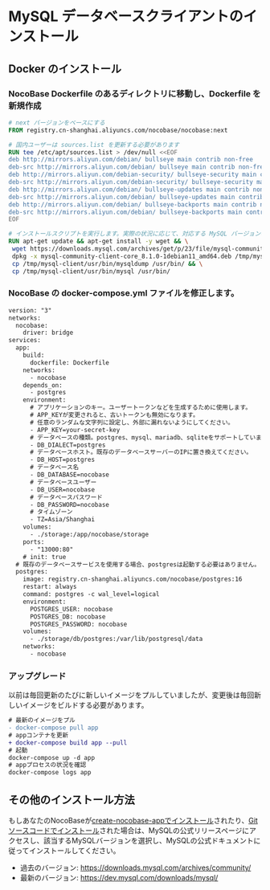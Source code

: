 # MySQL データベースクライアントのインストール

## Docker のインストール

### NocoBase Dockerfile のあるディレクトリに移動し、Dockerfile を新規作成

```Dockerfile
# next バージョンをベースにする
FROM registry.cn-shanghai.aliyuncs.com/nocobase/nocobase:next

# 国内ユーザーは sources.list を更新する必要があります
RUN tee /etc/apt/sources.list > /dev/null <<EOF
deb http://mirrors.aliyun.com/debian/ bullseye main contrib non-free
deb-src http://mirrors.aliyun.com/debian/ bullseye main contrib non-free
deb http://mirrors.aliyun.com/debian-security/ bullseye-security main contrib non-free
deb-src http://mirrors.aliyun.com/debian-security/ bullseye-security main contrib non-free
deb http://mirrors.aliyun.com/debian/ bullseye-updates main contrib non-free
deb-src http://mirrors.aliyun.com/debian/ bullseye-updates main contrib non-free
deb http://mirrors.aliyun.com/debian/ bullseye-backports main contrib non-free
deb-src http://mirrors.aliyun.com/debian/ bullseye-backports main contrib non-free
EOF

# インストールスクリプトを実行します。実際の状況に応じて、対応する MySQL バージョンのリンクに置き換えてください。
RUN apt-get update && apt-get install -y wget && \
 wget https://downloads.mysql.com/archives/get/p/23/file/mysql-community-client-core_8.1.0-1debian11_amd64.deb && \
 dpkg -x mysql-community-client-core_8.1.0-1debian11_amd64.deb /tmp/mysql-client && \
 cp /tmp/mysql-client/usr/bin/mysqldump /usr/bin/ && \
 cp /tmp/mysql-client/usr/bin/mysql /usr/bin/
```

### NocoBase の docker-compose.yml ファイルを修正します。

```diff
version: "3"
networks:
  nocobase:
    driver: bridge
services:
  app:
    build:
      dockerfile: Dockerfile
    networks:
      - nocobase
    depends_on:
      - postgres
    environment:
      # アプリケーションのキー。ユーザートークンなどを生成するために使用します。
      # APP_KEYが変更されると、古いトークンも無効になります。
      # 任意のランダムな文字列に設定し、外部に漏れないようにしてください。
      - APP_KEY=your-secret-key
      # データベースの種類。postgres、mysql、mariadb、sqliteをサポートしています。
      - DB_DIALECT=postgres
      # データベースホスト。既存のデータベースサーバーのIPに置き換えてください。
      - DB_HOST=postgres
      # データベース名
      - DB_DATABASE=nocobase
      # データベースユーザー
      - DB_USER=nocobase
      # データベースパスワード
      - DB_PASSWORD=nocobase
      # タイムゾーン
      - TZ=Asia/Shanghai
    volumes:
      - ./storage:/app/nocobase/storage
    ports:
      - "13000:80"
    # init: true
  # 既存のデータベースサービスを使用する場合、postgresは起動する必要はありません。
  postgres:
    image: registry.cn-shanghai.aliyuncs.com/nocobase/postgres:16
    restart: always
    command: postgres -c wal_level=logical
    environment:
      POSTGRES_USER: nocobase
      POSTGRES_DB: nocobase
      POSTGRES_PASSWORD: nocobase
    volumes:
      - ./storage/db/postgres:/var/lib/postgresql/data
    networks:
      - nocobase
```

### アップグレード

以前は毎回更新のたびに新しいイメージをプルしていましたが、変更後は毎回新しいイメージをビルドする必要があります。

```diff
# 最新のイメージをプル
- docker-compose pull app
# appコンテナを更新
+ docker-compose build app --pull
# 起動
docker-compose up -d app
# appプロセスの状況を確認
docker-compose logs app
```

## その他のインストール方法

もしあなたのNocoBaseが[create-nocobase-appでインストール](/welcome/getting-started/installation/create-nocobase-app)されたり、[Gitソースコードでインストール](/welcome/getting-started/installation/git-clone)された場合は、MySQLの公式リリースページにアクセスし、該当するMySQLバージョンを選択し、MySQLの公式ドキュメントに従ってインストールしてください。
- 過去のバージョン: https://downloads.mysql.com/archives/community/
- 最新のバージョン: https://dev.mysql.com/downloads/mysql/

